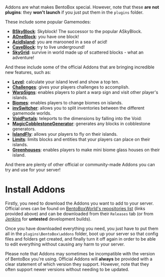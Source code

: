 Addons are what makes BentoBox special. However, note that these **are not plugins**: they **won't launch** if you just put them in the `plugins` folder.

These include some popular Gamemodes:
* [**BSkyBlock**](https://github.com/BentoBoxWorld/BSkyBlock): Skyblock! The successor to the popular ASkyBlock.
* [**AOneBlock**](https://github.com/BentoBoxWorld/AOneBlock): you have one block!
* [**AcidIsland**](https://github.com/BentoBoxWorld/AcidIsland): you are marooned in a sea of acid!
* [**CaveBlock**](https://github.com/BentoBoxWorld/CaveBlock): try to live underground!
* [**SkyGrid**](https://github.com/BentoBoxWorld/SkyGrid): survive in world made up of scattered blocks - what an adventure!

And these include some of the official Addons that are bringing incredible new features, such as:
* [**Level**](https://github.com/BentoBoxWorld/Level): calculate your island level and show a top ten.
* [**Challenges**](https://github.com/BentoBoxWorld/Challenges): gives your players challenges to accomplish.
* [**WarpSigns**](https://github.com/BentoBoxWorld/addon-welcomewarpsigns): enables players to plant a warp sign and visit other player's islands.
* [**Biomes**](https://github.com/BentoBoxWorld/Biomes): enables players to change biomes on islands.
* [**invSwitcher**](https://github.com/BentoBoxWorld/addon-invSwitcher): allows you to split inventories between the different gamemode worlds.
* [**VoidPortals**](https://github.com/BentoBoxWorld/VoidPortals): teleports to the dimensions by falling into the Void:
* [**MagicCobblestoneGenerator**](https://github.com/BentoBoxWorld/MagicCobblestoneGenerator): generates any blocks in cobblestone generators.
* [**IslandFly**](https://github.com/BentoBoxWorld/IslandFly): allows your players to fly on their islands.
* [**Limits**](https://github.com/BentoBoxWorld/addon-limits): limits blocks and entities that your players can place on their islands.
* [**Greenhouses**](https://github.com/BentoBoxWorld/greenhouses): enables players to make mini biome glass houses on their island.

And there are plenty of other official or community-made Addons you can try and use for your server!

# Install Addons

Firstly, you need to download the Addons you want to add to your server. Official ones can be found on [BentoBoxWorld's repositories list](https://github.com/BentoBoxWorld) (links provided above) and can be downloaded from their `Releases` tab (or from [Jenkins](https://ci.codemc.org/job/BentoBoxWorld/) for **untested** development builds).

Once you have downloaded everything you need, you just have to put them all in the `plugins\BentoBox\addons` folder, boot up your server so that config files and folders get created, and finally turn it off again in order to be able to edit everything without causing any harm to your server.

Please note that Addons may sometimes be incompatible with the version of BentoBox you're using. Official Addons will **always** be provided with a clear statement of which version they support. However, note that they often support newer versions without needing to be updated.